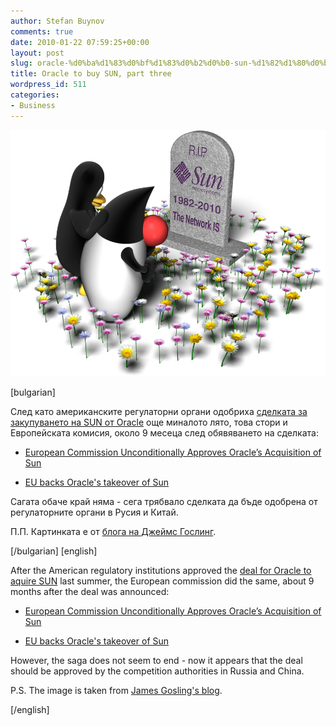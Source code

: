 ```yaml
---
author: Stefan Buynov
comments: true
date: 2010-01-22 07:59:25+00:00
layout: post
slug: oracle-%d0%ba%d1%83%d0%bf%d1%83%d0%b2%d0%b0-sun-%d1%82%d1%80%d0%b5%d1%82%d0%b0-%d1%87%d0%b0%d1%81%d1%82
title: Oracle to buy SUN, part three
wordpress_id: 511
categories:
- Business
---
```


[![SunRIP](/images/2010/01/SunRIP.jpg)](/images/2010/01/SunRIP.jpg)

[bulgarian]

След като американските регулаторни органи одобриха [сделката за закупуването на SUN от Oracle](http://buynov.com/2009/05/11/229) oще миналото лято, това стори и Европейската комисия, около 9 месеца след обявяването на сделката:

  * [European Commission Unconditionally Approves Oracle’s Acquisition of Sun](http://www.oracle.com/us/corporate/press/043873)
	
  * [EU backs Oracle's takeover of Sun](http://news.bbc.co.uk/2/hi/business/8473136.stm)


Сагата обаче край няма - сега трябвало сделката да бъде одобрена от регулаторните органи в Русия и Китай.

П.П. Картинката е от [блога на Джеймс Гослинг](http://blogs.sun.com/jag/entry/so_long_old_friend).

[/bulgarian]
[english]

After the American regulatory institutions approved the [deal for Oracle to aquire SUN](http://buynov.com/2009/05/11/229) last summer, the European commission did the same, about 9 months after the deal was announced:

	
  * [European Commission Unconditionally Approves Oracle’s Acquisition of Sun](http://www.oracle.com/us/corporate/press/043873)
	
  * [EU backs Oracle's takeover of Sun](http://news.bbc.co.uk/2/hi/business/8473136.stm)


However, the saga does not seem to end - now it appears that the deal should be approved by the competition authorities in Russia and China.

P.S. The image is taken from [James Gosling's blog](http://blogs.sun.com/jag/entry/so_long_old_friend).

[/english]
